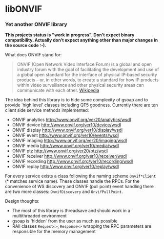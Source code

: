 # libONVIF

### Yet another ONVIF library

__This projects status is "work in progress". Don't expect binary compatibility. Actually don't expect anything other than major changes in the source code :-).__

What does ONVIF stand for:
> ONVIF (Open Network Video Interface Forum) is a global and open industry forum with the goal of facilitating the development and use of a global open standard for the interface of physical IP-based security products – or, in other words, to create a standard for how IP products within video surveillance and other physical security areas can communicate with each other. [Wikipedia](https://en.wikipedia.org/wiki/ONVIF)

The idea behind this library is to hide some complexity of gsoap and to provide 'high level' classes including QT5 goodness. Currently there are ten client side service methods implemented:

- ONVIF analytics http://www.onvif.org/ver20/analytics/wsdl
- ONVIF device http://www.onvif.org/ver10/device/wsdl
- ONVIF display http://www.onvif.org/ver10/display/wsdl
- ONVIF event http://www.onvif.org/ver10/events/wsdl
- ONVIF imaging http://www.onvif.org/ver20/imaging/wsdl
- ONVIF media http://www.onvif.org/ver10/media/wsdl
- ONVIF ptz http://www.onvif.org/ver20/ptz/wsdl
- ONVIF receiver http://www.onvif.org/ver10/receiver/wsdl
- ONVIF recording http://www.onvif.org/ver10/recording/wsdl
- ONVIF replay http://www.onvif.org/ver10/replay/wsdl

For every service exists a class following the naming scheme `Onvif*Client` (\* matches service name). These classes handle the RPCs. For the convenience of WS discovery and ONVIF (pull point) event handling there are two more classes: `OnvifDiscovery` and `OnvifPullPoint`.

Design thoughts:

- The most of this library is threadsave and should work in a multithreaded environment
- gsoap is 'hidden' from the user as much as possible
- RAII classes `Request<>`, `Response<>` wrapping the RPC parameters are responsible for the memory management
